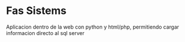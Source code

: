 # Fas Sistems
Aplicacion dentro de la web con python y html/php, permitiendo cargar informacion directo al sql server 
